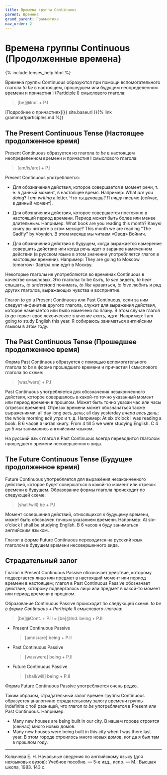 ```yaml
---
title: Времена группы Continuous
parent: Времена
grand_parent: Грамматика
nav_order: 2
---
```


# Времена группы Continuous (Продолженные времена)

{% include tenses_help.html %}

Времена группы Continuous образуются при помощи вспомогательного
глагола *to be* в настоящем, прошедшем или будущем неопределенном
времени и причастия I (Participle I) смыслового глагола:

> [be]@Ind. + P.I

[Подробнее о причастиях]({{ site.baseurl }}{% link grammar/participles.md %})


## The Present Continuous Tense (Настоящее продолженное время)

Present Continuous образуется из глагола *to be* в настоящем
неопределенном времени и причастия I смыслового глагола:

> [am/is/are] + P.I

Present Continuous употребляется:

- Для обозначения действия, которое совершается в момент речи, т. е. в
  данный момент, в настоящее время. Например: What *are* you *doing*?
  I *am writing* a letter.  Что ты *делаешь*?  Я *пишу* письмо
  (сейчас, в данный момент).

- Для обозначения действия, которое совершается постоянно в настоящий
  период времени.  Период может быть более или менее
  длительным. Например: What book are you reading this month? Какую
  книгу вы читаете в этом месяце?  This month we are reading "The
  Gadfly" by Voynich.  В этом месяце мы читаем «Овод» Войнич.

- Для обозначения действия в будущем, когда выражается намерение
  совершить действие или когда речь идет о заранее намеченном действии
  (в русском языке в этом значении употребляется глагол в настоящем
  времени). Например: They are going to Moscow tomorrow- Завтра они
  едут в Москву.

Некоторые глаголы не употребляются во временах Continuous в качестве
смысловых.  Это глаголы: to be *быть*, *to see* видеть, *to hear*
слышать, *to understand* понимать, *to like* нравиться, *to love*
любить и ряд других глаголов, выражающих чувства и восприятие.

Глагол *to go* в Present Continuous или Past Continuous, если за ним
следует инфинитив другого глагола, служит для выражения действия,
которое намечается или было намечено по плану.  В этом случае глагол
*to go* теряет свое лексическое значение *ехать*, *идти*. Например: I
am going to study English this year.  Я собираюсь заниматься
английским языком в этом году.


## The Past Continuous Tense (Прошедшее продолженное время)

Форма Past Continuous образуется с помощью вспомогательного глагола
*to be* в форме прошедшего времени и причастия I смыслового глагола по
схеме:

> [was/were] + P.I

Past Continuous употребляется для обозначения незаконченного действия,
которое совершалось в какой-то точно указанный момент или период
времени в прошлом.  Может быть точно указан час или часы (отрезок
времени).  Отрезок времени может обозначаться также выражениями: all
day long *весь день*; all day yesterday *вчера весь день*; the whole
morning *всё утро* и т. д. Например: At six o’clock I was reading a
book.  В 6 часов я читал книгу.  From 4 till 5 we were studying
English.  С 4 до 5 мы занимались английским языком.

Ha русский язык глагол в Past Continuous всегда переводится глаголом
прошедшего времени несовершенного вида.


## The Future Continuous Tense (Будущее продолженное время)

Future Continuous употребляется для выражёния незаконченного действия,
которое будет совершаться в какой-то момент или отрезок времени в
будущем.  Образование формы глагола происходит по следующей схеме:

> [shall/will] be + P.I

Момент совершения действий, относящихся к будущему времени, может быть
обозначен точным указанием времени. Например: At six-o'clock I shall
be studying English.  В 6 часов я буду заниматься английским языком.

Глагол в форме Future Continuous переводится на русский язык глаголом
в будущем времени несовершенного вида.


## Страдательный залог

Глагол в Present Continuous Passive обозначает действие, которому
подвергается лицо или предмет в настоящий момент или период времени в
настоящем; глагол в Past Continuous Passive обозначает действие,
которому подвергалось лицо или предмет в какой-то момент или период
времени в прошлом.

Образование Continuous Passive происходит по следующей схеме: *to be в
форме Continuous + Participle II смыслового глагола*:

> [be]@Cont. + P.II = [be]@Ind. being + P.II

- Present Continuous Passive

  > [am/is/are] being + P.II

- Past Continuous Passive

  > [was/were] being + P.II
  
- Future Continuous Passive

  > [shall/will] being + P.II

Форма Future Continuous Passive употребляется очень редко.

Таким образом, страдательный залог времен группы Continuous образуется
аналогично страдательному залогу времени группы Indefinite с той
разницей, что глагол *to be* употребляется в Present или Past
Continuous.  Например:
- Many new houses are being built in our city. В нашем городе строится
  (сейчас) много новых домов.
- Many new houses were being built in this city when I was there last
  year. В этом городе строилось много новых домов, ког да я был там в
  прошлом году.


---

Колычева Е. Н.  Начальные сведения по английскому языку (для
неязыковых вузов): Учебное пособие. — 5-е изд., испр. — М.: Высшая
школа, 1983. 143 с.

